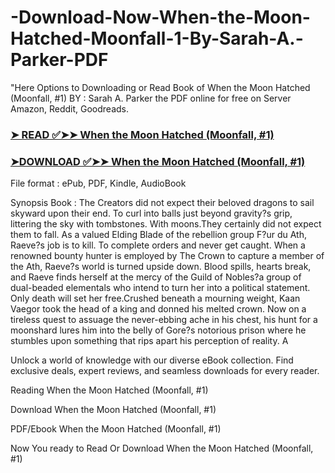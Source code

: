 # -Download-Now-When-the-Moon-Hatched-Moonfall-1-By-Sarah-A.-Parker-PDF

"Here Options to Downloading or Read Book of When the Moon Hatched (Moonfall, #1) BY : Sarah A. Parker the PDF online for free on Server Amazon, Reddit, Goodreads.

### [➤ READ ✅➤➤ When the Moon Hatched (Moonfall, #1)](https://en.ebooksteach.xyz/?book=202507554-when-the-moon-hatched)
### [➤DOWNLOAD ✅➤➤ When the Moon Hatched (Moonfall, #1)](https://en.ebooksteach.xyz/?book=202507554-when-the-moon-hatched)

File format : ePub, PDF, Kindle, AudioBook

Synopsis Book : The Creators did not expect their beloved dragons to sail skyward upon their end. To curl into balls just beyond gravity?s grip, littering the sky with tombstones. With moons.They certainly did not expect them to fall. As a valued Elding Blade of the rebellion group F?ur du Ath, Raeve?s job is to kill. To complete orders and never get caught. When a renowned bounty hunter is employed by The Crown to capture a member of the Ath, Raeve?s world is turned upside down. Blood spills, hearts break, and Raeve finds herself at the mercy of the Guild of Nobles?a group of dual-beaded elementals who intend to turn her into a political statement. Only death will set her free.Crushed beneath a mourning weight, Kaan Vaegor took the head of a king and donned his melted crown. Now on a tireless quest to assuage the never-ebbing ache in his chest, his hunt for a moonshard lures him into the belly of Gore?s notorious prison where he stumbles upon something that rips apart his perception of reality. A 

Unlock a world of knowledge with our diverse eBook collection. Find exclusive deals, expert reviews, and seamless downloads for every reader.

Reading When the Moon Hatched (Moonfall, #1)

Download When the Moon Hatched (Moonfall, #1)

PDF/Ebook When the Moon Hatched (Moonfall, #1)

Now You ready to Read Or Download When the Moon Hatched (Moonfall, #1)
